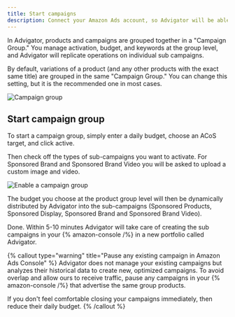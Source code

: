 ```yaml
---
title: Start campaigns
description: Connect your Amazon Ads account, so Advigator will be able to create and manage ad campaigns.
---
```


In Advigator, products and campaigns are grouped together in a "Campaign Group." 
You manage activation, budget, and keywords at the group level, and Advigator will replicate operations on individual sub campaigns. 

By default, variations of a product (and any other products with the exact same title) are grouped in the same "Campaign Group." You can change this setting, but it is the recommended one in most cases.

![Campaign group](/images/getting-started/item_groups_text.png)

## Start campaign group

To start a campaign group, simply enter a daily budget, choose an ACoS target, and click active.

Then check off the types of sub-campaigns you want to activate. For Sponsored Brand and Sponsored Brand Video you will be asked to upload a custom image and video.

![Enable a campaign group](/images/getting-started/activation.gif)

The budget you choose at the product group level will then be dynamically distributed by Advigator into the sub-campaigns (Sponsored Products, Sponsored Display, Sponsored Brand and Sponsored Brand Video). 

Done. Within 5-10 minutes Advigator will take care of creating the sub campaigns in your {% amazon-console /%}   in a new portfolio called Advigator.

{% callout type="warning" title="Pause any existing campaign in Amazon Ads Console" %}
Advigator does not manage your existing campaigns but analyzes their historical data to create new, optimized campaigns. To avoid overlap and allow ours to receive traffic, pause any campaigns in your {% amazon-console /%}   that advertise the same group products. 

If you don't feel comfortable closing your campaigns immediately, then reduce their daily budget.
{% /callout %}



